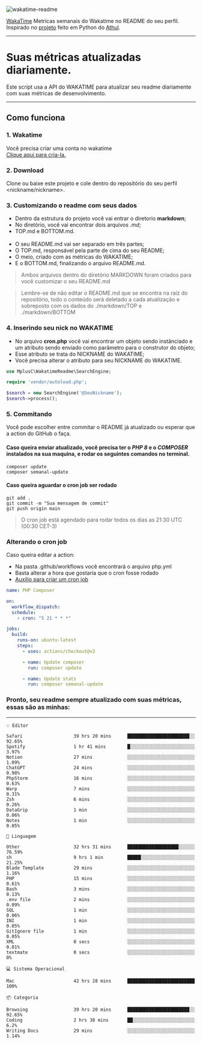 ![wakatime-readme](https://socialify.git.ci/bymatheus/wakatime-readme/image?description=1&descriptionEditable=M%C3%A9tricas%20semanais%20do%20Wakatime%20no%20seu%20README%20de%20perfil.&font=KoHo&forks=1&language=1&owner=1&pattern=Signal&stargazers=1&theme=Dark)

[WakaTime](https://wakatime.com) Metricas semanais do Wakatime no README do seu perfil. <br>
Inspirado no [projeto](https://github.com/athul/waka-readme) feito em Python do [Athul](https://github.com/athul).
___

# Suas métricas atualizadas diariamente.
Este script usa a API do WAKATIME para atualizar seu readme diariamente com suas métricas de desenvolvimento.

___

## Como funciona

### 1. Wakatime
Você precisa criar uma conta no wakatime <br>
[Clique aqui para cria-la.](https://wakatime.com) 

### 2. Download
Clone ou baixe este projeto e cole dentro do repositório do seu perfil <nickname/nickname>.

### 3. Customizando o readme com seus dados
- Dentro da estrutura do projeto você vai entrar o diretorio **markdown**;  
- No diretório, você vai encontrar dois arquivos *.md*;
- TOP.md e BOTTOM.md.
<br><br>
- O seu README.md vai ser separado em três partes; 
- O TOP.md, responsável pela parte de cima do seu README;
- O meio, criado com as métricas do WAKATIME;
- E o BOTTOM.md, finalizando o arquivo README.md.<br>

> Ambos arquivos dentro do diretório MARKDOWN foram criados para você customizar o seu README.md

> Lembre-se de não editar o README.md que se encontra na raiz do repositório, todo o conteúdo será deletado a cada atualização e sobreposto com os dados do ./markdown/TOP e ./markdown/BOTTOM

### 4. Inserindo seu nick no WAKATIME
- No arquivo **cron.php** você vai encontrar um objeto sendo instânciado e um atributo sendo enviado como parâmetro para o construtor do objeto;
- Esse atributo se trata do NICKNAME do WAKATIME;
- Você precisa alterar o atributo para seu NICKNAME do WAKATIME.

```php
use MplusC\WakatimeReadme\SearchEngine;

require 'vendor/autoload.php';

$search = new SearchEngine('@SeuNickname');
$search->process();
```

### 5. Commitando
Você pode escolher entre commitar o README já atualizado ou esperar que a action do GitHub o faça. <br>

#### Caso queira enviar atualizado, você precisa ter o *PHP 8* e o *COMPOSER* instalados na sua maquina, e rodar os seguintes comandos no terminal.
```composer
composer update
composer semanal-update 
```

#### Caso queira aguardar o cron job ser rodado 
```git 
git add .
git commit -m "Sua mensagem de commit"
git push origin main
```

>O cron job está agendado para rodar todos os dias as 21:30 UTC (00:30 CET-3) 

### Alterando o cron job
Caso queira editar a action:

- Na pasta .github/workflows você encontrará o arquivo php.yml
- Basta alterar a hora que gostaria que o cron fosse rodado
- [Auxilio para criar um cron job](https://crontab.guru)

```yml
name: PHP Composer

on:
  workflow_dispatch:
  schedule:
    - cron: "5 21 * * *"

jobs:
  build:
    runs-on: ubuntu-latest
    steps:
      - uses: actions/checkout@v2

      - name: Update composer
        run: composer update

      - name: Update stats
        run: composer semanal-update
```

### Pronto, seu readme sempre atualizado com suas métricas, essas são as minhas:

___
```text
💡 Editor

Safari                   39 hrs 20 mins      ███████████████████████░░     92.65%
Spotify                  1 hr 41 mins        █░░░░░░░░░░░░░░░░░░░░░░░░      3.97%
Notion                   27 mins             ░░░░░░░░░░░░░░░░░░░░░░░░░      1.09%
ChatGPT                  24 mins             ░░░░░░░░░░░░░░░░░░░░░░░░░      0.98%
PhpStorm                 16 mins             ░░░░░░░░░░░░░░░░░░░░░░░░░      0.63%
Warp                     7 mins              ░░░░░░░░░░░░░░░░░░░░░░░░░      0.31%
Zsh                      6 mins              ░░░░░░░░░░░░░░░░░░░░░░░░░      0.26%
DataGrip                 1 min               ░░░░░░░░░░░░░░░░░░░░░░░░░      0.06%
Notes                    1 min               ░░░░░░░░░░░░░░░░░░░░░░░░░      0.05%
```
```text
💬 Linguagem

Other                    32 hrs 31 mins      ███████████████████░░░░░░     76.59%
sh                       9 hrs 1 min         █████░░░░░░░░░░░░░░░░░░░░     21.25%
Blade Template           29 mins             ░░░░░░░░░░░░░░░░░░░░░░░░░      1.16%
PHP                      15 mins             ░░░░░░░░░░░░░░░░░░░░░░░░░      0.61%
Bash                     3 mins              ░░░░░░░░░░░░░░░░░░░░░░░░░      0.13%
.env file                2 mins              ░░░░░░░░░░░░░░░░░░░░░░░░░      0.09%
SQL                      1 min               ░░░░░░░░░░░░░░░░░░░░░░░░░      0.06%
INI                      1 min               ░░░░░░░░░░░░░░░░░░░░░░░░░      0.05%
GitIgnore file           1 min               ░░░░░░░░░░░░░░░░░░░░░░░░░      0.05%
XML                      0 secs              ░░░░░░░░░░░░░░░░░░░░░░░░░      0.01%
textmate                 0 secs              ░░░░░░░░░░░░░░░░░░░░░░░░░         0%
```
```text
💻 Sistema Operacional

Mac                      42 hrs 28 mins      █████████████████████████       100%
```
```text
📦 Categoria

Browsing                 39 hrs 20 mins      ███████████████████████░░     92.65%
Coding                   2 hrs 38 mins       ██░░░░░░░░░░░░░░░░░░░░░░░       6.2%
Writing Docs             29 mins             ░░░░░░░░░░░░░░░░░░░░░░░░░      1.14%
```

